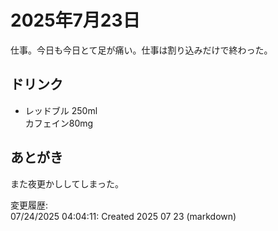 # 2025年7月23日

仕事。今日も今日とて足が痛い。仕事は割り込みだけで終わった。

## ドリンク

- レッドブル 250ml  
カフェイン80mg

## あとがき

また夜更かししてしまった。

変更履歴:  
07/24/2025 04:04:11: Created 2025 07 23 (markdown)  
